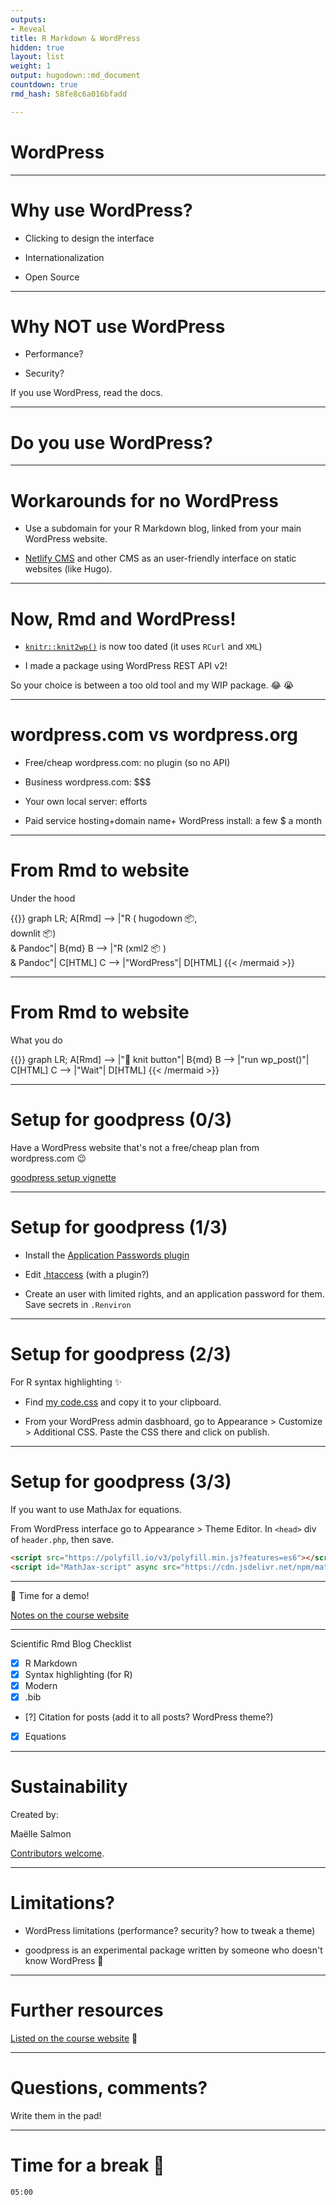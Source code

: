 ```yaml
---
outputs:
- Reveal
title: R Markdown & WordPress
hidden: true
layout: list
weight: 1
output: hugodown::md_document
countdown: true
rmd_hash: 58fe8c6a016bfadd

---
```


WordPress
=========

------------------------------------------------------------------------

Why use WordPress?
==================

-   Clicking to design the interface

-   Internationalization

-   Open Source

------------------------------------------------------------------------

Why NOT use WordPress
=====================

-   Performance?

-   Security?

If you use WordPress, read the docs.

------------------------------------------------------------------------

Do you use WordPress?
=====================

------------------------------------------------------------------------

Workarounds for no WordPress
============================

-   Use a subdomain for your R Markdown blog, linked from your main WordPress website.

-   [Netlify CMS](https://www.netlifycms.org/) and other CMS as an user-friendly interface on static websites (like Hugo).

------------------------------------------------------------------------

Now, Rmd and WordPress!
=======================

-   [`knitr::knit2wp()`](https://rdrr.io/pkg/knitr/man/knit2wp.html) is now too dated (it uses `RCurl` and `XML`)

-   I made a package using WordPress REST API v2!

So your choice is between a too old tool and my WIP package. :joy: :sob:

------------------------------------------------------------------------

wordpress.com vs wordpress.org
==============================

-   Free/cheap wordpress.com: no plugin (so no API)

-   Business wordpress.com: \$\$\$

-   Your own local server: efforts

-   Paid service hosting+domain name+ WordPress install: a few \$ a month

------------------------------------------------------------------------

From Rmd to website
===================

Under the hood

{{<mermaid align="left">}}
graph LR;
    A[Rmd] --> |"R ( hugodown :package:, </br> downlit :package:) </br> & Pandoc"| B{md}
    B --> |"R (xml2 :package: ) </br> & Pandoc"| C[HTML]
    C --> |"WordPress"| D[HTML]
{{< /mermaid >}}

------------------------------------------------------------------------

From Rmd to website
===================

What you do

{{<mermaid align="left">}}
graph LR;
    A[Rmd] --> |":large_blue_circle: knit button"| B{md}
    B --> |"run wp_post()"| C[HTML]
    C --> |"Wait"| D[HTML]
{{< /mermaid >}}

------------------------------------------------------------------------

Setup for goodpress (0/3)
=========================

Have a WordPress website that's not a free/cheap plan from wordpress.com :wink:

[goodpress setup vignette](https://maelle.github.io/goodpress/articles/setup.html)

------------------------------------------------------------------------

Setup for goodpress (1/3)
=========================

-   Install the [Application Passwords plugin](https://wordpress.org/plugins/application-passwords/)

-   Edit [.htaccess](https://github.com/WordPress/application-passwords/wiki/Basic-Authorization-Header----Missing) (with a plugin?)

-   Create an user with limited rights, and an application password for them. Save secrets in `.Renviron`

------------------------------------------------------------------------

Setup for goodpress (2/3)
=========================

For R syntax highlighting :sparkles:

-   Find [my code.css](https://github.com/maelle/goodpress/blob/main/inst/css/code.css) and copy it to your clipboard.

-   From your WordPress admin dasbhoard, go to Appearance &gt; Customize &gt; Additional CSS. Paste the CSS there and click on publish.

------------------------------------------------------------------------

Setup for goodpress (3/3)
=========================

If you want to use MathJax for equations.

From WordPress interface go to Appearance &gt; Theme Editor. In `<head>` div of `header.php`, then save.

``` html
<script src="https://polyfill.io/v3/polyfill.min.js?features=es6"></script>
<script id="MathJax-script" async src="https://cdn.jsdelivr.net/npm/mathjax@3/es5/tex-mml-chtml.js"></script>
```

------------------------------------------------------------------------

:mountain_railway: Time for a demo!

[Notes on the course website](/wordpress/demo/)

------------------------------------------------------------------------

Scientific Rmd Blog Checklist

-   [x] R Markdown
-   [x] Syntax highlighting (for R)
-   [x] Modern
-   [x] .bib
-   \[?\] Citation for posts (add it to all posts? WordPress theme?)
-   [x] Equations

------------------------------------------------------------------------

Sustainability
==============

Created by:

<div class="highlight">

Maëlle Salmon

</div>

[Contributors welcome](https://github.com/maelle/goodpress/).

------------------------------------------------------------------------

Limitations?
============

-   WordPress limitations (performance? security? how to tweak a theme)

-   goodpress is an experimental package written by someone who doesn't know WordPress :see_no_evil:

------------------------------------------------------------------------

Further resources
=================

[Listed on the course website](/wordpress/further-resources/) :bookmark_tabs:

------------------------------------------------------------------------

Questions, comments?
====================

Write them in the pad!

------------------------------------------------------------------------

Time for a break :tropical_drink:
=================================

<!--html_preserve-->

<div id="timer_wordpress" class="countdown" style="top:100;left:0;" data-warnwhen="0">

<code class="countdown-time"><span class="countdown-digits minutes">05</span><span class="countdown-digits colon">:</span><span class="countdown-digits seconds">00</span></code>

</div>

<!--/html_preserve-->

